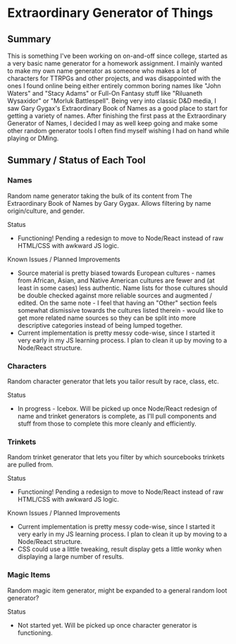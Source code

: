 # Extraordinary Generator of Things

## Summary

This is something I've been working on on-and-off since college, started as a very basic name generator for a homework assignment. I mainly wanted to make my own name generator as someone who makes a lot of characters for TTRPGs and other projects, and was disappointed with the ones I found online being either entirely common boring names like "John Waters" and "Stacy Adams" or Full-On Fantasy stuff like "Riluaneth Wysaxidor" or "Morluk Battlespell". Being very into classic D&D media, I saw Gary Gygax's Extraordinary Book of Names as a good place to start for getting a variety of names. After finishing the first pass at the Extraordinary Generator of Names, I decided I may as well keep going and make some other random generator tools I often find myself wishing I had on hand while playing or DMing. 


## Summary / Status of Each Tool

### Names
Random name generator taking the bulk of its content from The Extraordinary Book of Names by Gary Gygax. Allows filtering by name origin/culture, and gender.

Status
- Functioning! Pending a redesign to move to Node/React instead of raw HTML/CSS with awkward JS logic.

Known Issues / Planned Improvements
- Source material is pretty biased towards European cultures - names from African, Asian, and Native American cultures are fewer and (at least in some cases) less authentic. Name lists for those cultures should be double checked against more reliable sources and augmented / edited. On the same note - I feel that having an "Other" section feels somewhat dismissive towards the cultures listed therein - would like to get more related name sources so they can be split into more descriptive categories instead of being lumped together.
- Current implementation is pretty messy code-wise, since I started it very early in my JS learning process. I plan to clean it up by moving to a Node/React structure.


### Characters
Random character generator that lets you tailor result by race, class, etc. 

Status
- In progress - Icebox. Will be picked up once Node/React redesign of name and trinket generators is complete, as I'll pull components and stuff from those to complete this more cleanly and efficiently.


### Trinkets
Random trinket generator that lets you filter by which sourcebooks trinkets are pulled from.

Status
- Functioning! Pending a redesign to move to Node/React instead of raw HTML/CSS with awkward JS logic.

Known Issues / Planned Improvements
- Current implementation is pretty messy code-wise, since I started it very early in my JS learning process. I plan to clean it up by moving to a Node/React structure.
- CSS could use a little tweaking, result display gets a little wonky when displaying a large number of results.



### Magic Items
Random magic item generator, might be expanded to a general random loot generator?

Status
- Not started yet. Will be picked up once character generator is functioning.
